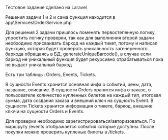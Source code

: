 Тестовое задание сделано на Laravel

Решения задачи 1 и 2 и сама функция находится в app\Services\OrderService.php

Для решения 2 задачи пришлось поменять первостепенную логику, упростить логику проверки, так как для выполнения второй задачи необходимо присваивать баркод на каждый тикет, потому и написал функцию, которая будет проверять уникальность загенеренного баркода обращаясь в БД, generateUniqueBarcode(), в случае если баркод не уникальный функция будет рекурсивно отрабатываться пока не выдаст уникальный баркод

Есть три таблицы:
Orders, Events, Tickets.

В сущности Events хранится основная инфа о событий, цены, дата, название, описание.
В сущности Orders хранится инфа о заказе, о пользователе количество купленных билетов на каждый тип, итоговая сумма, дата создания заказа и внешний ключ на сущность Event.
В сущности Tickets хранится информация о тикете, баркод, внешние ключи на сущности Orders и Events.

Для проверки необходимо зарегистрироваться/авторизоваться. По маршруту /events отображается события которые доступны. После покупки можно проверить купленые билеты в /tickets.
